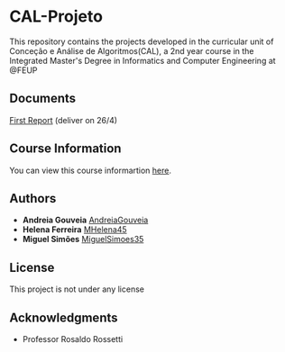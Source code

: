 # CAL-Projeto

This repository contains the projects developed in the curricular unit of Conceção e Análise de Algoritmos(CAL), a 2nd year course in the Integrated Master's Degree in Informatics and Computer Engineering at @FEUP

## Documents

[First Report](https://docs.google.com/document/d/1AGKhUdNql7b3Uazu_u5M-XGEagKo91VOpkwq8qdkG0k/edit#heading=h.tk692og19ylr) (deliver on 26/4)

## Course Information

You can view this course informartion [here](https://sigarra.up.pt/feup/pt/ucurr_geral.ficha_uc_view?pv_ocorrencia_id=419999).

## Authors

* **Andreia Gouveia** [AndreiaGouveia](https://github.com/AndreiaGouveia)
* **Helena Ferreira** [MHelena45](https://github.com/MHelena45)
* **Miguel Simões** [MiguelSimoes35](https://github.com/MiguelSimoes35)

## License

This project is not under any license

## Acknowledgments

* Professor Rosaldo Rossetti

